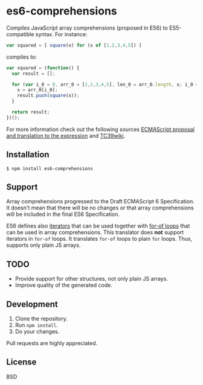 # es6-comprehensions

Compiles JavaScript array comprehensions (proposed in ES6) to ES5-compatible syntax. For instance:

```js
var squared = [ square(x) for (x of [1,2,3,4,5]) ]
```

compiles to:

```js
var squared = (function() {
  var result = [];

  for (var i_0 = 0, arr_0 = [1,2,3,4,5], len_0 = arr_0.length, x; i_0 < len_0; i_0++) {
    x = arr_0[i_0];
    result.push(square(x));
  }

  return result;
})();
```

For more information check out the following sources [ECMAScript proposal and translation to the expression](http://wiki.ecmascript.org/doku.php?id=harmony:array_comprehensions) and [TC39wiki](http://tc39wiki.calculist.org/es6/array-comprehensions/).

## Installation

```
$ npm install es6-comprehensions
```

## Support

Array comprehensions progressed to the Draft ECMAScript 6 Specification. It doesn't mean that there will be no changes or that array comprehensions will be included in the final ES6 Specification.

ES6 defines also [iterators](http://tc39wiki.calculist.org/es6/iterators/) that can be used together with [for-of loops](http://tc39wiki.calculist.org/es6/for-of/) that can be used in array comprehensions. This translator does **not** support iterators in `for-of` loops. It translates `for-of` loops to plain `for` loops. Thus, supports only plain JS arrays.

## TODO

* Provide support for other structures, not only plain JS arrays.
* Improve quality of the generated code.

## Development

1. Clone the repository.
2. Run `npm install`.
3. Do your changes.

Pull requests are highly appreciated.

## License

BSD
